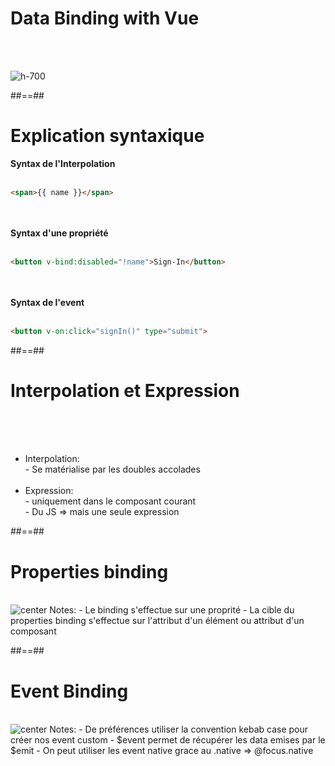 <!-- .slide: class="sfeir-basic-slide" -->
# Data Binding with Vue
<br><br>
<div class="full-center">
    <div>
        <img alt="h-700"src="assets/images/school/data-binding-template/vue.png">
    </div>
</div>

##==##

<!-- .slide: class="sfeir-basic-slide with code -->
# Explication syntaxique
<span><strong>Syntax de l'Interpolation</strong></span><br><br>
```html
<span>{{ name }}</span>
```
<br><br>
<span><strong>Syntax d'une propriété</strong></span><br><br>
```html
<button v-bind:disabled="!name">Sign-In</button>
```
<br><br>
<span><strong>Syntax de l'event</strong></span><br><br>
```html
<button v-on:click="signIn()" type="submit">
```

##==##

<!-- .slide: class="sfeir-basic-slide" -->
# Interpolation et Expression
<br><br><br>
<ul>
    <li>Interpolation:<br>
        - Se matérialise par les doubles accolades
    </li><br>
    <li>Expression: <br>
        - uniquement dans le composant courant<br>
        - Du JS => mais une seule expression
    </li>
</ul>

##==##

<!-- .slide: class="sfeir-basic-slide" -->
# Properties binding
<br>
<img alt="center" src="assets/images/school/data-binding-template/properties_binding.png">
Notes:
 - Le binding s'effectue sur une proprité
 - La cible du properties binding s'effectue sur l'attribut d'un élément ou attribut d'un composant

##==##

<!-- .slide: class="sfeir-basic-slide" -->
# Event Binding
<br>
<img alt="center" src="assets/images/school/data-binding-template/event_binding.png">
Notes:
 - De préférences utiliser la convention kebab case pour créer nos event custom
 - $event permet de récupérer les data emises par le $emit
 - On peut utiliser les event native grace au .native => @focus.native
